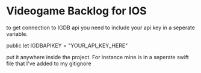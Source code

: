 # Videogame Backlog for IOS

to get connection to IGDB api you need to include your api key in a seperate variable.

public let IGDBAPIKEY = "YOUR_API_KEY_HERE"

put it anywhere inside the project. For instance mine is in a seperate swift file that I've added to my gitignore
